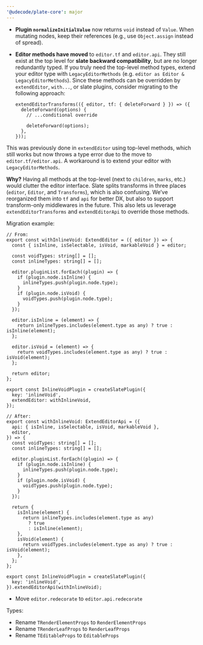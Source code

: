 ```yaml
---
'@udecode/plate-core': major
---
```


- **Plugin `normalizeInitialValue`** now returns `void` instead of `Value`. When mutating nodes, keep their references (e.g., use `Object.assign` instead of spread).
- **Editor methods have moved** to `editor.tf` and `editor.api`. They still exist at the top level for **slate backward compatibility**, but are no longer redundantly typed. If you truly need the top-level method types, extend your editor type with `LegacyEditorMethods` (e.g. `editor as Editor & LegacyEditorMethods`). Since these methods can be overridden by `extendEditor`, `with...`, or slate plugins, consider migrating to the following approach:

  ```tsx
  extendEditorTransforms(({ editor, tf: { deleteForward } }) => ({
    deleteForward(options) {
      // ...conditional override

      deleteForward(options);
    },
  }));
  ```

This was previously done in `extendEditor` using top-level methods, which still works but now throws a type error due to the move to `editor.tf/editor.api`. A workaround is to extend your editor with `LegacyEditorMethods`.

**Why?** Having all methods at the top-level (next to `children`, `marks`, etc.) would clutter the editor interface. Slate splits transforms in three places (`editor`, `Editor`, and `Transforms`), which is also confusing. We’ve reorganized them into `tf` and `api` for better DX, but also to support transform-only middlewares in the future. This also lets us leverage `extendEditorTransforms` and `extendEditorApi` to override those methods.

Migration example:

```tsx
// From:
export const withInlineVoid: ExtendEditor = ({ editor }) => {
  const { isInline, isSelectable, isVoid, markableVoid } = editor;

  const voidTypes: string[] = [];
  const inlineTypes: string[] = [];

  editor.pluginList.forEach((plugin) => {
    if (plugin.node.isInline) {
      inlineTypes.push(plugin.node.type);
    }
    if (plugin.node.isVoid) {
      voidTypes.push(plugin.node.type);
    }
  });

  editor.isInline = (element) => {
    return inlineTypes.includes(element.type as any) ? true : isInline(element);
  };

  editor.isVoid = (element) => {
    return voidTypes.includes(element.type as any) ? true : isVoid(element);
  };

  return editor;
};

export const InlineVoidPlugin = createSlatePlugin({
  key: 'inlineVoid',
  extendEditor: withInlineVoid,
});

// After:
export const withInlineVoid: ExtendEditorApi = ({
  api: { isInline, isSelectable, isVoid, markableVoid },
  editor,
}) => {
  const voidTypes: string[] = [];
  const inlineTypes: string[] = [];

  editor.pluginList.forEach((plugin) => {
    if (plugin.node.isInline) {
      inlineTypes.push(plugin.node.type);
    }
    if (plugin.node.isVoid) {
      voidTypes.push(plugin.node.type);
    }
  });

  return {
    isInline(element) {
      return inlineTypes.includes(element.type as any)
        ? true
        : isInline(element);
    },
    isVoid(element) {
      return voidTypes.includes(element.type as any) ? true : isVoid(element);
    },
  };
};

export const InlineVoidPlugin = createSlatePlugin({
  key: 'inlineVoid',
}).extendEditorApi(withInlineVoid);
```

- Move `editor.redecorate` to `editor.api.redecorate`

Types:

- Rename `TRenderElementProps` to `RenderElementProps`
- Rename `TRenderLeafProps` to `RenderLeafProps`
- Rename `TEditableProps` to `EditableProps`

